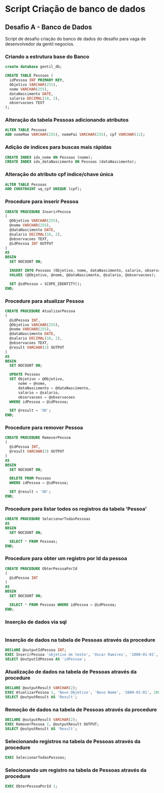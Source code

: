 # Script Criação de banco de dados
## Desafio A - Banco de Dados
Script de desafio criação do banco de dados do desafio para vaga de desenvolvedor da gentil negocios.

### Criando a estrutura base do Banco
```sql
create database gentil_db;
```

```sql
CREATE TABLE Pessoas (
  idPessoa INT PRIMARY KEY,
  Objetivo VARCHAR(255),
  nome VARCHAR(255),
  dataNascimento DATE,
  salario DECIMAL(10, 2),
  observacoes TEXT
);
```

### Alteração da tabela Pessoas adicionando atributos

```sql
ALTER TABLE Pessoas
ADD nomeMae VARCHAR(255), nomePai VARCHAR(255), cpf VARCHAR(11);
```
### Adição de indices para buscas mais rápidas

```sql
CREATE INDEX idx_nome ON Pessoas (nome);
CREATE INDEX idx_dataNascimento ON Pessoas (dataNascimento);
```
### Alteração do atributo cpf indice/chave única

```sql
ALTER TABLE Pessoas
ADD CONSTRAINT uq_cpf UNIQUE (cpf);
```
### Procedure para inserir Pessoa

```sql
CREATE PROCEDURE InserirPessoa
(
  @Objetivo VARCHAR(255),
  @nome VARCHAR(255),
  @dataNascimento DATE,
  @salario DECIMAL(10, 2),
  @observacoes TEXT,
  @idPessoa INT OUTPUT
)
AS
BEGIN
  SET NOCOUNT ON;

  INSERT INTO Pessoas (Objetivo, nome, dataNascimento, salario, observacoes)
  VALUES (@Objetivo, @nome, @dataNascimento, @salario, @observacoes);

  SET @idPessoa = SCOPE_IDENTITY();
END;
```

### Procedure para atualizar Pessoa
```sql
CREATE PROCEDURE AtualizarPessoa
(
  @idPessoa INT,
  @Objetivo VARCHAR(255),
  @nome VARCHAR(255),
  @dataNascimento DATE,
  @salario DECIMAL(10, 2),
  @observacoes TEXT,
  @result VARCHAR(2) OUTPUT
)
AS
BEGIN
  SET NOCOUNT ON;

  UPDATE Pessoas
  SET Objetivo = @Objetivo,
      nome = @nome,
      dataNascimento = @dataNascimento,
      salario = @salario,
      observacoes = @observacoes
  WHERE idPessoa = @idPessoa;

  SET @result = 'OK';
END;
```

### Procedure para remover Pessoa

```sql
CREATE PROCEDURE RemoverPessoa
(
  @idPessoa INT,
  @result VARCHAR(2) OUTPUT
)
AS
BEGIN
  SET NOCOUNT ON;

  DELETE FROM Pessoas
  WHERE idPessoa = @idPessoa;

  SET @result = 'OK';
END;
```
### Procedure para listar todos os registros da tabela 'Pessoa'

```sql
CREATE PROCEDURE SelecionarTodasPessoas
AS
BEGIN
  SET NOCOUNT ON;

  SELECT * FROM Pessoas;
END;
```
### Procedure para obter um registro por Id da pessoa

```sql
CREATE PROCEDURE ObterPessoaPorId
(
  @idPessoa INT
)
AS
BEGIN
  SET NOCOUNT ON;

  SELECT * FROM Pessoas WHERE idPessoa = @idPessoa;
END;
```
### Inserção de dados via sql
```sql

```
### Inserção de dados na tabela de Pessoas através da procedure 

```sql
DECLARE @outputIdPessoa INT;
EXEC InserirPessoa 'objetivo de teste', 'Oscar Ramires', '2000-01-01', 1000.00, 'Observações Exemplo', @outputIdPessoa OUTPUT;
SELECT @outputIdPessoa AS 'idPessoa';
```
### Atualização de dados na tabela de Pessoas através da procedure 
```sql
DECLARE @outputResult VARCHAR(2);
EXEC AtualizarPessoa 1, 'Novo Objetivo', 'Novo Nome', '2000-01-01', 2000.00, 'Novas Observações', @outputResult OUTPUT;
SELECT @outputResult AS 'Result';
```
### Remoção de dados na tabela de Pessoas através da procedure 
```sql
DECLARE @outputResult VARCHAR(2);
EXEC RemoverPessoa 1, @outputResult OUTPUT;
SELECT @outputResult AS 'Result';
```

### Selecionando registros na tabela de Pessoas através da procedure

```sql
EXEC SelecionarTodasPessoas;
```

### Selecionando um registro na tabela de Pessoas através da procedure

```sql
EXEC ObterPessoaPorId 1;
```

